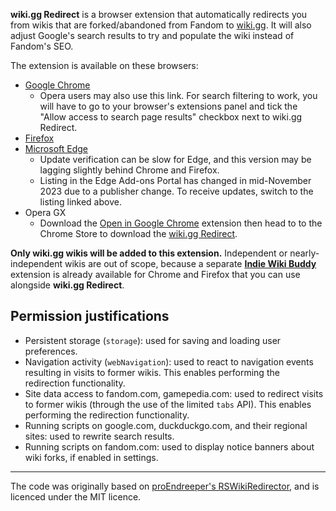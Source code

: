**wiki.gg Redirect** is a browser extension that automatically redirects you from wikis that are forked/abandoned from Fandom to [wiki.gg](https://wiki.gg/). It will also adjust Google's search results to try and populate the wiki instead of Fandom's SEO.

The extension is available on these browsers:
- [Google Chrome](https://chrome.google.com/webstore/detail/redirect-to-wikigg/cngoemokfjekjkmajenlaokhnmmiinca)
  - Opera users may also use this link. For search filtering to work, you will have to go to your browser's extensions panel and tick the "Allow access to search page results" checkbox next to wiki.gg Redirect.
- [Firefox](https://addons.mozilla.org/en-US/firefox/addon/redirect-to-wiki-gg/)
- [Microsoft Edge](https://microsoftedge.microsoft.com/addons/detail/redirect-to-wikigg/pagmnhcicfingbflafkgemhdaadpojoo)
  - Update verification can be slow for Edge, and this version may be lagging slightly behind Chrome and Firefox.
  - Listing in the Edge Add-ons Portal has changed in mid-November 2023 due to a publisher change. To receive updates, switch to the listing linked above.
- Opera GX
  - Download the [Open in Google Chrome](https://addons.opera.com/en/extensions/details/open-in-google-chrome/) extension then head to to the Chrome Store to download the [wiki.gg Redirect](https://chrome.google.com/webstore/detail/redirect-to-wikigg/cngoemokfjekjkmajenlaokhnmmiinca).

**Only wiki.gg wikis will be added to this extension.** Independent or nearly-independent wikis are out of scope, because a separate **[Indie Wiki Buddy](https://github.com/KevinPayravi/indie-wiki-buddy)** extension is already available for Chrome and Firefox that you can use alongside **wiki.gg Redirect**.

## Permission justifications
* Persistent storage (`storage`): used for saving and loading user preferences.
* Navigation activity (`webNavigation`): used to react to navigation events resulting in visits to former wikis. This enables performing the redirection functionality.
* Site data access to fandom.com, gamepedia.com: used to redirect visits to former wikis (through the use of the limited `tabs` API). This enables performing the redirection functionality.
* Running scripts on google.com, duckduckgo.com, and their regional sites: used to rewrite search results.
* Running scripts on fandom.com: used to display notice banners about wiki forks, if enabled in settings.

------

The code was originally based on [proEndreeper's RSWikiRedirector](https://github.com/proEndreeper/RSWikiRedirector), and is licenced under the MIT licence.
